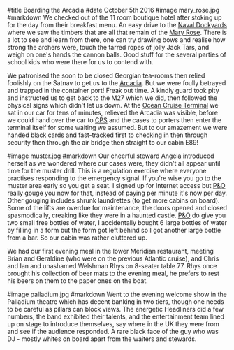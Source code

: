 #title Boarding the Arcadia
#date October 5th 2016
#image mary_rose.jpg
#markdown
We checked out of the 11 room boutique hotel after stoking up for the day from their
breakfast menu. An easy drive to the [Naval Dockyards](https://www.historicdockyard.co.uk/) where we saw the timbers that
are all that remain of the [Mary Rose](https://www.historicdockyard.co.uk/site-attractions/attractions/mary-rose). There is a lot to see and learn from there,
one can try drawing bows and realise how strong the archers were, touch the tarred
ropes of jolly Jack Tars, and weigh on one's hands the cannon balls. Good stuff for the several
parties of school kids who were there for us to contend with.

We patronised the soon to be closed Georgian tea-rooms then relied foolishly on the Satnav
to get us to the [Arcadia](https://www.pocruises.com/cruise-ships/arcadia/). But we were foully betrayed and trapped in the container port!
Freak out time. A kindly guard took pity and instructed us to get back to the M27 which we
did, then followed the physical signs which didn't let us down. At the [Ocean Cruise Terminal](https://www.cruisesouthampton.com/places/ocean-cruise-terminal)
we sat in our car for tens of minutes, relieved the Arcadia was visible, before we could
hand over the car to [CPS](https://www.cruiseparking.co.uk/) and the cases to porters then enter the terminal itself for some
waiting we assumed. But to our amazement we were handed black cards and fast-tracked first to
checking in then through security then through the air bridge then straight to our cabin E89!

#image muster.jpg
#markdown
Our cheerful steward Angela introduced herself as we wondered where our cases were, they didn't
all appear until time for the muster drill. This is a regulation exercise where everyone practises
responding to the emergency signal. If you're wise you go to the muster area early so you get
a seat. I signed up for Internet access but [P&O](https://www.pocruises.com/) really gouge you now for that, instead of
paying per minute it's now per day. Other gouging includes shrunk laundrettes (to get more cabins
on board). Some of the lifts are overdue for maintenance, the doors opened and closed spasmodically,
creaking like they were in a haunted castle.
[P&O](https://www.pocruises.com/) do give you two small free bottles of water, I accidentally bought 6 large bottles of
water by filling in a form but the form got left behind so I got another large bottle from
a bar. So our cabin was rather cluttered up.

We had our first evening meal in the lower Meridian restaurant, meeting Brian and Geraldine
(who were on the previous Atlantic cruise), and Chris and Ian and unashamed Welshman Rhys
on 8-seater table 77. Rhys once brought his collection of beer mats to the evening meal,
he prefers to rest his beers on them to the paper ones on the boat.

#image palladium.jpg
#markdown
Went to the evening welcome show in the Palladium theatre which has
decent banking in two tiers, though one needs to be careful as pillars can block views.
The energetic Headliners did a few numbers, the band exhibited their talents, and the
entertainment team lined up on stage to introduce themselves, say where in the UK they were
from and see if the audience responded. A rare black face of the guy who was DJ - mostly
whites on board apart from the waiters and stewards.
